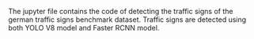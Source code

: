 The jupyter file contains the code of detecting the traffic signs of the german traffic signs benchmark dataset. 
Traffic signs are detected using both YOLO V8 model and Faster RCNN model.
